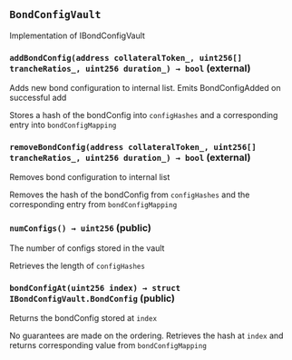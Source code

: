 ## `BondConfigVault`

Implementation of IBondConfigVault

### `addBondConfig(address collateralToken_, uint256[] trancheRatios_, uint256 duration_) → bool` (external)

Adds new bond configuration to internal list. Emits BondConfigAdded on successful add

Stores a hash of the bondConfig into `configHashes` and a corresponding entry into `bondConfigMapping`

### `removeBondConfig(address collateralToken_, uint256[] trancheRatios_, uint256 duration_) → bool` (external)

Removes bond configuration to internal list

Removes the hash of the bondConfig from `configHashes` and the corresponding entry from `bondConfigMapping`

### `numConfigs() → uint256` (public)

The number of configs stored in the vault

Retrieves the length of `configHashes`

### `bondConfigAt(uint256 index) → struct IBondConfigVault.BondConfig` (public)

Returns the bondConfig stored at `index`

No guarantees are made on the ordering.
Retrieves the hash at `index` and returns corresponding value from `bondConfigMapping`
